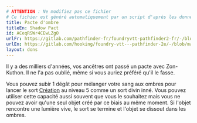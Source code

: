 ```yaml
---
# ATTENTION : Ne modifiez pas ce fichier
# Ce fichier est généré automatiquement par un script d'après les données du module Foundry VTT officiel et de sa traduction
title: Pacte d'ombre
titleEn: Shadow Pact
id: ACeqRSWr4CEwLZgO
urlFr: https://gitlab.com/pathfinder-fr/foundryvtt-pathfinder2-fr/-/blob/master/data/feats/ACeqRSWr4CEwLZgO.htm
urlEn: https://gitlab.com/hooking/foundry-vtt---pathfinder-2e/-/blob/master/packs/data/feats.db/shadow-pact.json
layout: dons
---
```

Il y a des milliers d'années, vos ancêtres ont passé un pacte avec Zon-Kuthon. Il ne l'a pas oublié, même si vous auriez préféré qu'il le fasse.

Vous pouvez subir 1 dégât pour mélanger votre sang aux ombres pour lancer le sort [Création](../sorts/création.html) au niveau 5 comme un sort divin inné. Vous pouvez utiliser cette capacité aussi souvent que vous le souhaitez mais vous ne pouvez avoir qu'une seul objet créé par ce biais au même moment. Si l'objet rencontre une lumière vive, le sort se termine et l'objet se dissout dans les ombres.
